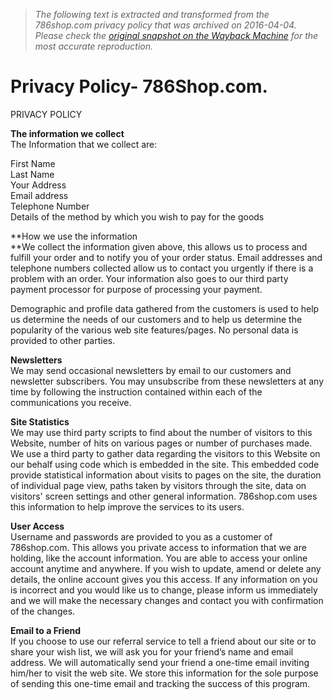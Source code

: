 > *The following text is extracted and transformed from the 786shop.com privacy policy that was archived on 2016-04-04. Please check the [original snapshot on the Wayback Machine](https://web.archive.org/web/20160404220457id_/http%3A//www.786shop.com/Privacypolicy.asp) for the most accurate reproduction.*

# Privacy Policy- 786Shop.com.

PRIVACY POLICY

**The information we collect**  
The Information that we collect are:

First Name  
Last Name  
Your Address  
Email address  
Telephone Number  
Details of the method by which you wish to pay for the goods

**How we use the information  
**We collect the information given above, this allows us to process and fulfill your order and to notify you of your order status. Email addresses and telephone numbers collected allow us to contact you urgently if there is a problem with an order. Your information also goes to our third party payment processor for purpose of processing your payment.

Demographic and profile data gathered from the customers is used to help us determine the needs of our customers and to help us determine the popularity of the various web site features/pages. No personal data is provided to other parties. 

**Newsletters**  
We may send occasional newsletters by email to our customers and newsletter subscribers. You may unsubscribe from these newsletters at any time by following the instruction contained within each of the communications you receive.  

**Site Statistics**  
We may use third party scripts to find about the number of visitors to this Website, number of hits on various pages or number of purchases made. We use a third party to gather data regarding the visitors to this Website on our behalf using code which is embedded in the site. This embedded code provide statistical information about visits to pages on the site, the duration of individual page view, paths taken by visitors through the site, data on visitors' screen settings and other general information. 786shop.com uses this information to help improve the services to its users. 

**User Access**  
Username and passwords are provided to you as a customer of 786shop.com. This allows you private access to information that we are holding, like the account information. You are able to access your online account anytime and anywhere. If you wish to update, amend or delete any details, the online account gives you this access. If any information on you is incorrect and you would like us to change, please inform us immediately and we will make the necessary changes and contact you with confirmation of the changes.

**Email to a Friend**  
If you choose to use our referral service to tell a friend about our site or to share your wish list, we will ask you for your friend’s name and email address. We will automatically send your friend a one-time email inviting him/her to visit the web site. We store this information for the sole purpose of sending this one-time email and tracking the success of this program.
